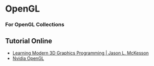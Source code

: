 OpenGL
===

### For OpenGL Collections

## Tutorial Online

* [Learning Modern 3D Graphics Programming | Jason L. McKesson](http://www.arcsynthesis.org/gltut/)
* [Nvidia OpenGL](https://developer.nvidia.com/opengl)
